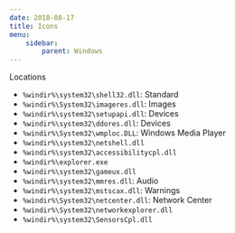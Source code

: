 ```yaml
---
date: 2018-08-17
title: Icons
menu:
    sidebar:
        parent: Windows
---
```


Locations

+ `%windir%\system32\shell32.dll`: Standard
+ `%windir%\System32\imageres.dll`: Images
+ `%windir%\system32\setupapi.dll`: Devices
+ `%windir%\system32\ddores.dll`: Devices
+ `%windir%\System32\wmploc.DLL`: Windows Media Player
+ `%windir%\system32\netshell.dll`
+ `%windir%\system32\accessibilitycpl.dll`
+ `%windir%\explorer.exe`
+ `%windir%\system32\gameux.dll`
+ `%windir%\system32\mmres.dll`: Audio
+ `%windir%\system32\mstscax.dll`: Warnings
+ `%windir%\System32\netcenter.dll`: Network Center
+ `%windir%\System32\networkexplorer.dll`
+ `%windir%\system32\SensorsCpl.dll`